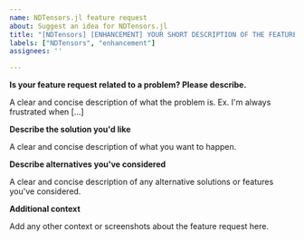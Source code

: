 ```yaml
---
name: NDTensors.jl feature request
about: Suggest an idea for NDTensors.jl
title: "[NDTensors] [ENHANCEMENT] YOUR SHORT DESCRIPTION OF THE FEATURE REQUEST HERE"
labels: ["NDTensors", "enhancement"]
assignees: ''

---
```


**Is your feature request related to a problem? Please describe.**

A clear and concise description of what the problem is. Ex. I'm always frustrated when [...]

**Describe the solution you'd like**

A clear and concise description of what you want to happen.

**Describe alternatives you've considered**

A clear and concise description of any alternative solutions or features you've considered.

**Additional context**

Add any other context or screenshots about the feature request here.
